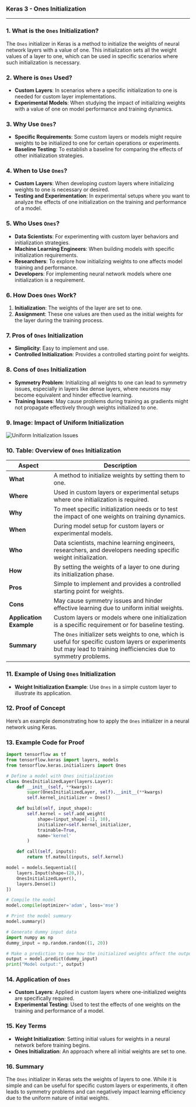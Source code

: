 ### **Keras 3 - Ones Initialization**

---

### **1. What is the `Ones` Initialization?**

The `Ones` initializer in Keras is a method to initialize the weights of neural network layers with a value of one. This initialization sets all the weight values of a layer to one, which can be used in specific scenarios where such initialization is necessary.

### **2. Where is `Ones` Used?**

- **Custom Layers**: In scenarios where a specific initialization to one is needed for custom layer implementations.
- **Experimental Models**: When studying the impact of initializing weights with a value of one on model performance and training dynamics.

### **3. Why Use `Ones`?**

- **Specific Requirements**: Some custom layers or models might require weights to be initialized to one for certain operations or experiments.
- **Baseline Testing**: To establish a baseline for comparing the effects of other initialization strategies.

### **4. When to Use `Ones`?**

- **Custom Layers**: When developing custom layers where initializing weights to one is necessary or desired.
- **Testing and Experimentation**: In experimental setups where you want to analyze the effects of one initialization on the training and performance of a model.

### **5. Who Uses `Ones`?**

- **Data Scientists**: For experimenting with custom layer behaviors and initialization strategies.
- **Machine Learning Engineers**: When building models with specific initialization requirements.
- **Researchers**: To explore how initializing weights to one affects model training and performance.
- **Developers**: For implementing neural network models where one initialization is a requirement.

### **6. How Does `Ones` Work?**

1. **Initialization**: The weights of the layer are set to one.
2. **Assignment**: These one values are then used as the initial weights for the layer during the training process.

### **7. Pros of `Ones` Initialization**

- **Simplicity**: Easy to implement and use.
- **Controlled Initialization**: Provides a controlled starting point for weights.

### **8. Cons of `Ones` Initialization**

- **Symmetry Problem**: Initializing all weights to one can lead to symmetry issues, especially in layers like dense layers, where neurons may become equivalent and hinder effective learning.
- **Training Issues**: May cause problems during training as gradients might not propagate effectively through weights initialized to one.

### **9. Image: Impact of Uniform Initialization**

![Uniform Initialization Issues](https://upload.wikimedia.org/wikipedia/commons/3/34/Neural_Networks_Weight_Initialization.png)

### **10. Table: Overview of `Ones` Initialization**

| **Aspect**              | **Description**                                                                                             |
|-------------------------|-------------------------------------------------------------------------------------------------------------|
| **What**                | A method to initialize weights by setting them to one.                                                     |
| **Where**               | Used in custom layers or experimental setups where one initialization is required.                        |
| **Why**                 | To meet specific initialization needs or to test the impact of one weights on training dynamics.            |
| **When**                | During model setup for custom layers or experimental models.                                                |
| **Who**                 | Data scientists, machine learning engineers, researchers, and developers needing specific weight initialization. |
| **How**                 | By setting the weights of a layer to one during its initialization phase.                                  |
| **Pros**                | Simple to implement and provides a controlled starting point for weights.                                  |
| **Cons**                | May cause symmetry issues and hinder effective learning due to uniform initial weights.                    |
| **Application Example** | Custom layers or models where one initialization is a specific requirement or for baseline testing.        |
| **Summary**             | The `Ones` initializer sets weights to one, which is useful for specific custom layers or experiments but may lead to training inefficiencies due to symmetry problems. |

### **11. Example of Using `Ones` Initialization**

- **Weight Initialization Example**: Use `Ones` in a simple custom layer to illustrate its application.

### **12. Proof of Concept**

Here’s an example demonstrating how to apply the `Ones` initializer in a neural network using Keras.

### **13. Example Code for Proof**

```python
import tensorflow as tf
from tensorflow.keras import layers, models
from tensorflow.keras.initializers import Ones

# Define a model with Ones initialization
class OnesInitializedLayer(layers.Layer):
    def __init__(self, **kwargs):
        super(OnesInitializedLayer, self).__init__(**kwargs)
        self.kernel_initializer = Ones()

    def build(self, input_shape):
        self.kernel = self.add_weight(
            shape=(input_shape[-1], 10),
            initializer=self.kernel_initializer,
            trainable=True,
            name='kernel'
        )

    def call(self, inputs):
        return tf.matmul(inputs, self.kernel)

model = models.Sequential([
    layers.Input(shape=(20,)),
    OnesInitializedLayer(),
    layers.Dense(1)
])

# Compile the model
model.compile(optimizer='adam', loss='mse')

# Print the model summary
model.summary()

# Generate dummy input data
import numpy as np
dummy_input = np.random.random((1, 20))

# Make a prediction to see how the initialized weights affect the output
output = model.predict(dummy_input)
print("Model output:", output)
```

### **14. Application of `Ones`**

- **Custom Layers**: Applied in custom layers where one-initialized weights are specifically required.
- **Experimental Testing**: Used to test the effects of one weights on the training and performance of a model.

### **15. Key Terms**

- **Weight Initialization**: Setting initial values for weights in a neural network before training begins.
- **Ones Initialization**: An approach where all initial weights are set to one.

### **16. Summary**

The `Ones` initializer in Keras sets the weights of layers to one. While it is simple and can be useful for specific custom layers or experiments, it often leads to symmetry problems and can negatively impact learning efficiency due to the uniform nature of initial weights.